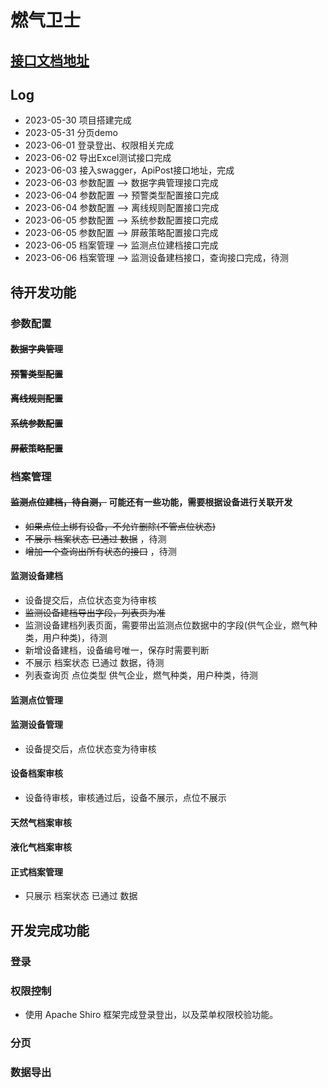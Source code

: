 # 燃气卫士
## [接口文档地址](https://console-docs.apipost.cn/preview/b82c28231f72a07f/957e8d17e84167f7)

## Log
- 2023-05-30 项目搭建完成
- 2023-05-31 分页demo
- 2023-06-01 登录登出、权限相关完成
- 2023-06-02 导出Excel测试接口完成
- 2023-06-03 接入swagger，ApiPost接口地址，完成
- 2023-06-03 参数配置 --> 数据字典管理接口完成
- 2023-06-04 参数配置 --> 预警类型配置接口完成
- 2023-06-04 参数配置 --> 离线规则配置接口完成
- 2023-06-05 参数配置 --> 系统参数配置接口完成
- 2023-06-05 参数配置 --> 屏蔽策略配置接口完成
- 2023-06-05 档案管理 --> 监测点位建档接口完成
- 2023-06-06 档案管理 --> 监测设备建档接口，查询接口完成，待测
## 待开发功能

### 参数配置
#### ~~数据字典管理~~
#### ~~预警类型配置~~
#### ~~离线规则配置~~
#### ~~系统参数配置~~
#### ~~屏蔽策略配置~~

### 档案管理
#### ~~监测点位建档，待自测，~~ 可能还有一些功能，需要根据设备进行关联开发
- ~~如果点位上绑有设备，不允许删除(不管点位状态)~~
- ~~不展示 档案状态 已通过 数据~~ ，待测
- ~~增加一个查询出所有状态的接口~~ ，待测

#### 监测设备建档
- 设备提交后，点位状态变为待审核
- ~~监测设备建档导出字段，列表页为准~~
- 监测设备建档列表页面，需要带出监测点位数据中的字段(供气企业，燃气种类，用户种类)，待测
- 新增设备建档，设备编号唯一，保存时需要判断
- 不展示 档案状态 已通过 数据，待测
- 列表查询页 点位类型 供气企业，燃气种类，用户种类，待测

#### 监测点位管理

#### 监测设备管理
- 设备提交后，点位状态变为待审核

#### 设备档案审核
- 设备待审核，审核通过后，设备不展示，点位不展示

#### 天然气档案审核
#### 液化气档案审核
#### 正式档案管理
- 只展示 档案状态 已通过 数据

## 开发完成功能
### 登录
### 权限控制
- 使用 Apache Shiro 框架完成登录登出，以及菜单权限校验功能。

### 分页
### 数据导出